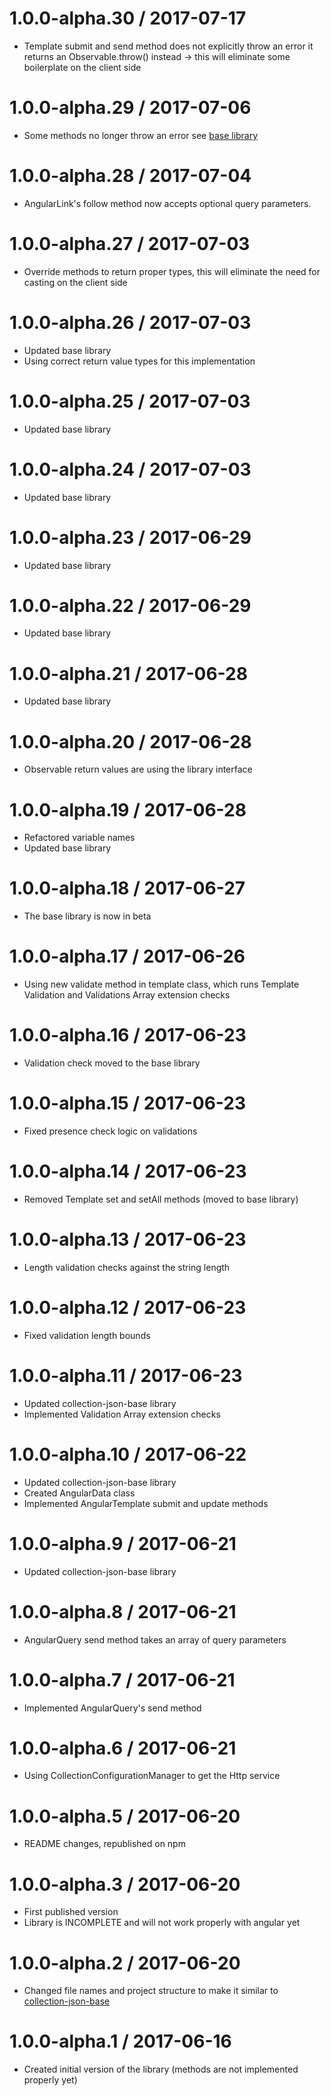 1.0.0-alpha.30 / 2017-07-17
==================

* Template submit and send method does not explicitly throw an error
it returns an Observable.throw() instead -> this will eliminate some boilerplate
on the client side

1.0.0-alpha.29 / 2017-07-06
==================

* Some methods no longer throw an error see [base library](https://github.com/avatao/collection-json-base/blob/master/CHANGELOG.md#100-beta12--2017-07-06)

1.0.0-alpha.28 / 2017-07-04
==================

* AngularLink's follow method now accepts optional query parameters.

1.0.0-alpha.27 / 2017-07-03
==================

* Override methods to return proper types, this will
eliminate the need for casting on the client side

1.0.0-alpha.26 / 2017-07-03
==================

* Updated base library
* Using correct return value types for this implementation

1.0.0-alpha.25 / 2017-07-03
==================

* Updated base library

1.0.0-alpha.24 / 2017-07-03
==================

* Updated base library

1.0.0-alpha.23 / 2017-06-29
==================

* Updated base library

1.0.0-alpha.22 / 2017-06-29
==================

* Updated base library

1.0.0-alpha.21 / 2017-06-28
==================

* Updated base library

1.0.0-alpha.20 / 2017-06-28
==================

* Observable return values are using the library interface

1.0.0-alpha.19 / 2017-06-28
==================

* Refactored variable names
* Updated base library

1.0.0-alpha.18 / 2017-06-27
==================

* The base library is now in beta

1.0.0-alpha.17 / 2017-06-26
==================

* Using new validate method in template class, which runs
Template Validation and Validations Array extension checks

1.0.0-alpha.16 / 2017-06-23
==================

* Validation check moved to the base library

1.0.0-alpha.15 / 2017-06-23
==================

* Fixed presence check logic on validations

1.0.0-alpha.14 / 2017-06-23
==================

* Removed Template set and setAll methods (moved to base library)

1.0.0-alpha.13 / 2017-06-23
==================

* Length validation checks against the string length

1.0.0-alpha.12 / 2017-06-23
==================

* Fixed validation length bounds

1.0.0-alpha.11 / 2017-06-23
==================

* Updated collection-json-base library
* Implemented Validation Array extension checks

1.0.0-alpha.10 / 2017-06-22
==================

* Updated collection-json-base library
* Created AngularData class
* Implemented AngularTemplate submit and update methods

1.0.0-alpha.9 / 2017-06-21
==================

* Updated collection-json-base library

1.0.0-alpha.8 / 2017-06-21
==================

* AngularQuery send method takes an array of query parameters

1.0.0-alpha.7 / 2017-06-21
==================

* Implemented AngularQuery's send method

1.0.0-alpha.6 / 2017-06-21
==================

* Using CollectionConfigurationManager to get the Http service

1.0.0-alpha.5 / 2017-06-20
==================

* README changes, republished on npm

1.0.0-alpha.3 / 2017-06-20
==================

* First published version
* Library is INCOMPLETE and will not work properly with angular yet

1.0.0-alpha.2 / 2017-06-20
==================

* Changed file names and project structure to make it similar to [collection-json-base](https://github.com/avatao/collection-json-base)

1.0.0-alpha.1 / 2017-06-16
==================

* Created initial version of the library (methods are not implemented properly yet)